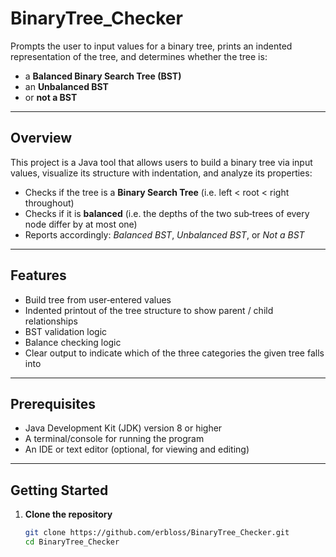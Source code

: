 # BinaryTree_Checker

Prompts the user to input values for a binary tree, prints an indented representation of the tree, and determines whether the tree is:

- a **Balanced Binary Search Tree (BST)**
- an **Unbalanced BST**
- or **not a BST**  

---

## Overview

This project is a Java tool that allows users to build a binary tree via input values, visualize its structure with indentation, and analyze its properties:

- Checks if the tree is a **Binary Search Tree** (i.e. left < root < right throughout)  
- Checks if it is **balanced** (i.e. the depths of the two sub‑trees of every node differ by at most one)  
- Reports accordingly: *Balanced BST*, *Unbalanced BST*, or *Not a BST*  

---

## Features

- Build tree from user‑entered values  
- Indented printout of the tree structure to show parent / child relationships  
- BST validation logic  
- Balance checking logic  
- Clear output to indicate which of the three categories the given tree falls into  

---

## Prerequisites

- Java Development Kit (JDK) version 8 or higher 
- A terminal/console for running the program  
- An IDE or text editor (optional, for viewing and editing)  

---

## Getting Started

1. **Clone the repository**  
   ```bash
   git clone https://github.com/erbloss/BinaryTree_Checker.git
   cd BinaryTree_Checker
